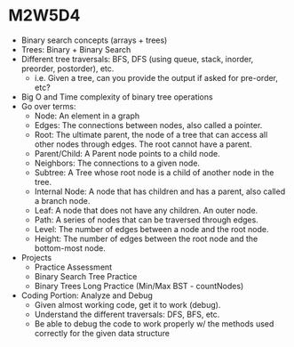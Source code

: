 # M2W5D4

- Binary search concepts (arrays + trees)
- Trees: Binary + Binary Search
- Different tree traversals: BFS, DFS (using queue, stack, inorder, preorder, postorder), etc.
  - i.e. Given a tree, can you provide the output if asked for pre-order, etc?
- Big O and Time complexity of binary tree operations
- Go over terms:
  - Node: An element in a graph
  - Edges: The connections between nodes, also called a pointer.
  - Root: The ultimate parent, the node of a tree that can access all other nodes
    through edges. The root cannot have a parent.
  - Parent/Child: A Parent node points to a child node.
  - Neighbors: The connections to a given node.
  - Subtree: A Tree whose root node is a child of another node in the tree.
  - Internal Node: A node that has children and has a parent, also called a branch
    node.
  - Leaf: A node that does not have any children. An outer node.
  - Path: A series of nodes that can be traversed through edges.
  - Level: The number of edges between a node and the root node.
  - Height: The number of edges between the root node and the bottom-most node.
- Projects
  - Practice Assessment
  - Binary Search Tree Practice
  - Binary Trees Long Practice (Min/Max BST - countNodes)   
- Coding Portion: Analyze and Debug
  - Given almost working code, get it to work (debug).
  - Understand the different traversals: DFS, BFS, etc.
  - Be able to debug the code to work properly w/ the methods used correctly for the given data structure
